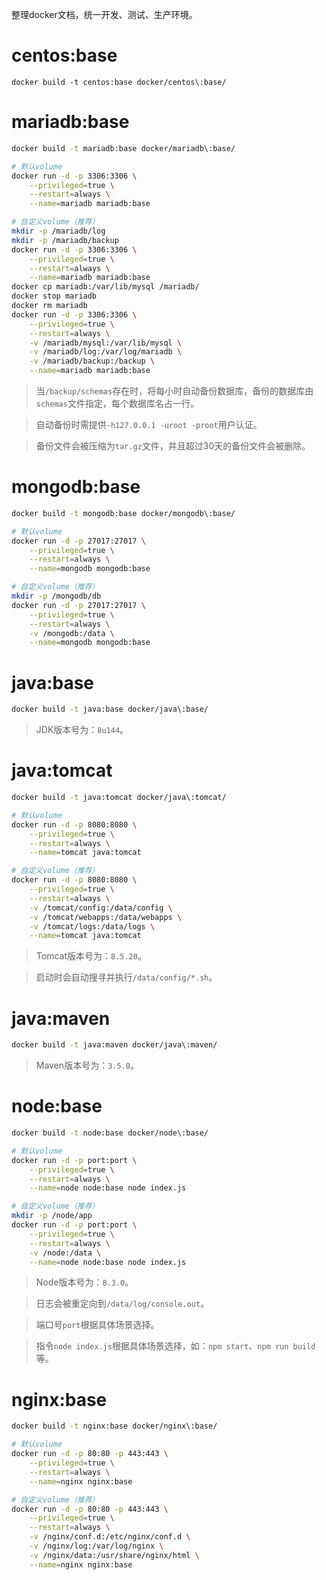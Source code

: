 整理docker文档，统一开发、测试、生产环境。

# centos:base
```base
docker build -t centos:base docker/centos\:base/
```

# mariadb:base
```bash
docker build -t mariadb:base docker/mariadb\:base/

# 默认volume
docker run -d -p 3306:3306 \
    --privileged=true \
    --restart=always \
    --name=mariadb mariadb:base

# 自定义volume（推荐）
mkdir -p /mariadb/log
mkdir -p /mariadb/backup
docker run -d -p 3306:3306 \
    --privileged=true \
    --restart=always \
    --name=mariadb mariadb:base
docker cp mariadb:/var/lib/mysql /mariadb/
docker stop mariadb
docker rm mariadb
docker run -d -p 3306:3306 \
    --privileged=true \
    --restart=always \
    -v /mariadb/mysql:/var/lib/mysql \
    -v /mariadb/log:/var/log/mariadb \
    -v /mariadb/backup:/backup \
    --name=mariadb mariadb:base
```
> 当`/backup/schemas`存在时，将每小时自动备份数据库，备份的数据库由`schemas`文件指定，每个数据库名占一行。

> 自动备份时需提供`-h127.0.0.1 -uroot -proot`用户认证。

> 备份文件会被压缩为`tar.gz`文件，并且超过30天的备份文件会被删除。

# mongodb:base
```bash
docker build -t mongodb:base docker/mongodb\:base/

# 默认volume
docker run -d -p 27017:27017 \
    --privileged=true \
    --restart=always \
    --name=mongodb mongodb:base

# 自定义volume（推荐）
mkdir -p /mongodb/db
docker run -d -p 27017:27017 \
    --privileged=true \
    --restart=always \
    -v /mongodb:/data \
    --name=mongodb mongodb:base
```

# java:base
```bash
docker build -t java:base docker/java\:base/
```
> JDK版本号为：`8u144`。

# java:tomcat
```bash
docker build -t java:tomcat docker/java\:tomcat/

# 默认volume
docker run -d -p 8080:8080 \
    --privileged=true \
    --restart=always \
    --name=tomcat java:tomcat

# 自定义volume（推荐）
docker run -d -p 8080:8080 \
    --privileged=true \
    --restart=always \
    -v /tomcat/config:/data/config \
    -v /tomcat/webapps:/data/webapps \
    -v /tomcat/logs:/data/logs \
    --name=tomcat java:tomcat
```
> Tomcat版本号为：`8.5.20`。

> 启动时会自动搜寻并执行`/data/config/*.sh`。

# java:maven
```bash
docker build -t java:maven docker/java\:maven/
```
> Maven版本号为：`3.5.0`。

# node:base
```bash
docker build -t node:base docker/node\:base/

# 默认volume
docker run -d -p port:port \
    --privileged=true \
    --restart=always \
    --name=node node:base node index.js

# 自定义volume（推荐）
mkdir -p /node/app
docker run -d -p port:port \
    --privileged=true \
    --restart=always \
    -v /node:/data \
    --name=node node:base node index.js
```
> Node版本号为：`8.3.0`。

> 日志会被重定向到`/data/log/console.out`。

> 端口号`port`根据具体场景选择。

> 指令`node index.js`根据具体场景选择，如：`npm start`、`npm run build`等。


# nginx:base
```bash
docker build -t nginx:base docker/nginx\:base/

# 默认volume
docker run -d -p 80:80 -p 443:443 \
    --privileged=true \
    --restart=always \
    --name=nginx nginx:base

# 自定义volume（推荐）
docker run -d -p 80:80 -p 443:443 \
    --privileged=true \
    --restart=always \
    -v /nginx/conf.d:/etc/nginx/conf.d \
    -v /nginx/log:/var/log/nginx \
    -v /nginx/data:/usr/share/nginx/html \
    --name=nginx nginx:base
```
